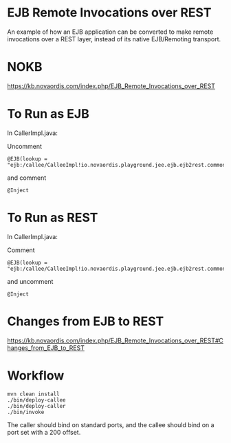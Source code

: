 
# EJB Remote Invocations over REST

An example of how an EJB application can be converted to make remote invocations over a
REST layer, instead of its native EJB/Remoting transport. 

# NOKB

https://kb.novaordis.com/index.php/EJB_Remote_Invocations_over_REST

# To Run as EJB

In CallerImpl.java:

Uncomment

````
@EJB(lookup = "ejb:/callee/CalleeImpl!io.novaordis.playground.jee.ejb.ejb2rest.common.Callee")
````

and comment

````
@Inject
````

# To Run as REST

In CallerImpl.java:

Comment

````
@EJB(lookup = "ejb:/callee/CalleeImpl!io.novaordis.playground.jee.ejb.ejb2rest.common.Callee")
````

and uncomment

````
@Inject
````

# Changes from EJB to REST

https://kb.novaordis.com/index.php/EJB_Remote_Invocations_over_REST#Changes_from_EJB_to_REST

# Workflow

````
mvn clean install
./bin/deploy-callee
./bin/deploy-caller
./bin/invoke
````

The caller should bind on standard ports, and the callee should bind on a port set with a 200 offset.


